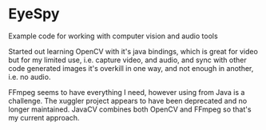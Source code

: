 # EyeSpy
Example code for working with computer vision and audio tools

Started out learning OpenCV with it's java bindings, which is great for video but for my limited use, i.e. capture video, and audio, and sync with other code generated images it's overkill in one way, and not enough in another, i.e. no audio.

FFmpeg seems to have everything I need, however using from Java is a challenge. The xuggler project appears to have been deprecated and no longer maintained. JavaCV combines both OpenCV and FFmpeg so that's my current approach.
